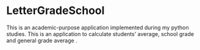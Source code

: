 # LetterGradeSchool
 This is an academic-purpose application implemented during my python studies. This is an application to calculate students' average, school grade and general grade average .
